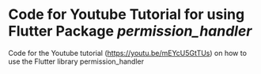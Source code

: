 # Code for Youtube Tutorial for using Flutter Package *permission_handler*
Code for the Youtube tutorial (https://youtu.be/mEYcU5GtTUs) on how to use the Flutter library permission_handler
